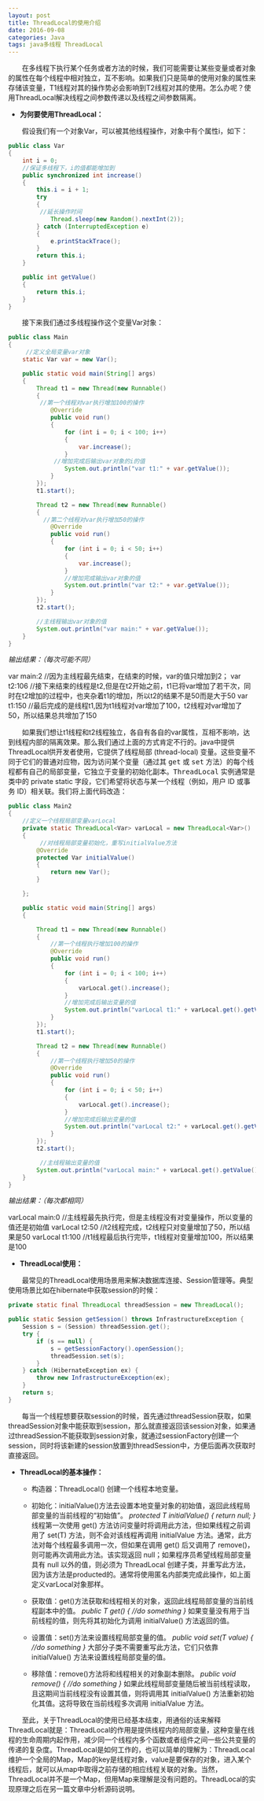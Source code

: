 ```yaml
---
layout: post
title: ThreadLocal的使用介绍
date: 2016-09-08
categories: Java
tags: java多线程 ThreadLocal
---
```

&ensp;&ensp;&ensp;&ensp;在多线程下执行某个任务或者方法的时候，我们可能需要让某些变量或者对象的属性在每个线程中相对独立，互不影响。如果我们只是简单的使用对象的属性来存储该变量，T1线程对其的操作势必会影响到T2线程对其的使用。怎么办呢？使用ThreadLocal解决线程之间参数传递以及线程之间参数隔离。

- **为何要使用ThreadLocal：**

&ensp;&ensp;&ensp;&ensp;假设我们有一个对象Var，可以被其他线程操作，对象中有个属性i，如下：

```java
public class Var
{
    int i = 0;
    //保证多线程下，i的值都能增加到
    public synchronized int increase()
    {
        this.i = i + 1;
        try
        {
	     //延长操作时间
            Thread.sleep(new Random().nextInt(2));
        } catch (InterruptedException e)
        {
            e.printStackTrace();
        }
        return this.i;
    }

    public int getValue()
    {
        return this.i;
    }
}
```

&ensp;&ensp;&ensp;&ensp;接下来我们通过多线程操作这个变量Var对象：

```java
public class Main
{
     //定义全局变量var对象
    static Var var = new Var();

    public static void main(String[] args)
    {
        Thread t1 = new Thread(new Runnable()
        {
	     //第一个线程对var执行增加100的操作
            @Override
            public void run()
            {
                for (int i = 0; i < 100; i++)
                {
                    var.increase();
                }
	         //增加完成后输出var对象的i的值
                System.out.println("var t1:" + var.getValue());
            }
        });
        t1.start();

        Thread t2 = new Thread(new Runnable()
        {
	      //第二个线程对var执行增加50的操作
            @Override
            public void run()
            {
                for (int i = 0; i < 50; i++)
                {
                    var.increase();
                }
                //增加完成输出var对象的值
                System.out.println("var t2:" + var.getValue());
            }
        });
        t2.start();

        //主线程输出var对象的值
        System.out.println("var main:" + var.getValue());
    }
}
```

*输出结果：（每次可能不同）*

var main:2 //因为主线程最先结束，在结束的时候，var的值只增加到2；
var t2:106 //接下来结束的线程是t2,但是在t2开始之前，t1已将var增加了若干次，同时在t2增加的过程中，也夹杂着t1的增加，所以t2的结果不是50而是大于50
var t1:150 //最后完成的是线程t1,因为t1线程对var增加了100，t2线程对var增加了50，所以结果总共增加了150

&ensp;&ensp;&ensp;&ensp;如果我们想让t1线程和t2线程独立，各自有各自的var属性，互相不影响，达到线程内部的隔离效果。那么我们通过上面的方式肯定不行的。java中提供ThreadLocal<T>供开发者使用，它提供了线程局部 (thread-local) 变量。这些变量不同于它们的普通对应物，因为访问某个变量（通过其 <tt>get</tt> 或 <tt>set</tt> 方法）的每个线程都有自己的局部变量，它独立于变量的初始化副本。<tt>ThreadLocal</tt> 实例通常是类中的 private static 字段，它们希望将状态与某一个线程（例如，用户 ID 或事务 ID）相关联。我们将上面代码改造：

```java
public class Main2
{
    //定义一个线程局部变量varLocal
    private static ThreadLocal<Var> varLocal = new ThreadLocal<Var>()
    {
         //对线程局部变量初始化，重写initialValue方法
        @Override
        protected Var initialValue()
        {
            return new Var();
        }

    };

    public static void main(String[] args)
    {

        Thread t1 = new Thread(new Runnable()
        {
            //第一个线程执行增加100的操作
            @Override
            public void run()
            {
                for (int i = 0; i < 100; i++)
                {
                    varLocal.get().increase();
                }
                //增加完成后输出变量的值
                System.out.println("varLocal t1:" + varLocal.get().getValue());
            }
        });
        t1.start();

        Thread t2 = new Thread(new Runnable()
        {
            //第一个线程执行增加50的操作
            @Override
            public void run()
            {
                for (int i = 0; i < 50; i++)
                {
                    varLocal.get().increase();
                }
                //增加完成后输出变量的值
                System.out.println("varLocal t2:" + varLocal.get().getValue());
            }
        });
        t2.start();

         //主线程输出变量的值
        System.out.println("varLocal main:" + varLocal.get().getValue());
    }
}
```

*输出结果：（每次都相同）*

varLocal main:0 //主线程最先执行完，但是主线程没有对变量操作，所以变量的值还是初始值
varLocal t2:50 //t2线程完成，t2线程只对变量增加了50，所以结果是50
varLocal t1:100 //t1线程最后执行完毕，t1线程对变量增加100，所以结果是100

- **ThreadLocal使用：**

&ensp;&ensp;&ensp;&ensp;最常见的ThreadLocal使用场景用来解决数据库连接、Session管理等。典型使用场景比如在hibernate中获取session的时候：

```java
private static final ThreadLocal threadSession = new ThreadLocal();

public static Session getSession() throws InfrastructureException {
    Session s = (Session) threadSession.get();
    try {
        if (s == null) {
            s = getSessionFactory().openSession();
            threadSession.set(s);
        }
    } catch (HibernateException ex) {
        throw new InfrastructureException(ex);
    }
    return s;
}
```

&ensp;&ensp;&ensp;&ensp;每当一个线程想要获取session的时候，首先通过threadSession获取，如果threadSession对象中能获取到session，那么就直接返回该session对象，如果通过threadSession不能获取到session对象，就通过sessionFactory创建一个session，同时将该新建的session放置到threadSession中，方便后面再次获取时直接返回。

- **ThreadLocal的基本操作：**

	- 构造器：ThreadLocal() 创建一个线程本地变量。
	- 初始化：initialValue()方法去设置本地变量对象的初始值，返回此线程局部变量的当前线程的“初始值”。
    *protected T initialValue() {
        return null;
    }* 线程第一次使用 get() 方法访问变量时将调用此方法，但如果线程之前调用了 set(T) 方法，则不会对该线程再调用 initialValue 方法。通常，此方法对每个线程最多调用一次，但如果在调用 get() 后又调用了 remove()，则可能再次调用此方法。该实现返回 null；如果程序员希望线程局部变量具有 null 以外的值，则必须为 ThreadLocal 创建子类，并重写此方法，因为该方法是producted的。通常将使用匿名内部类完成此操作，如上面定义varLocal对象那样。

	- 获取值：get()方法获取和线程相关的对象，返回此线程局部变量的当前线程副本中的值。
    *public T get() {
        //do something
    }* 如果变量没有用于当前线程的值，则先将其初始化为调用 initialValue() 方法返回的值。

	- 设置值：set()方法来设置线程局部变量的值。
    *public void set(T value) {
        //do something
    }* 大部分子类不需要重写此方法，它们只依靠 initialValue() 方法来设置线程局部变量的值。

	- 移除值：remove()方法将和线程相关的对象副本删除。
     *public void remove() {
         //do something
     }* 如果此线程局部变量随后被当前线程读取，且这期间当前线程没有设置其值，则将调用其 initialValue() 方法重新初始化其值。这将导致在当前线程多次调用 initialValue 方法。

&ensp;&ensp;&ensp;&ensp;至此，关于ThreadLocal的使用已经基本结束，用通俗的话来解释ThreadLocal就是：ThreadLocal的作用是提供线程内的局部变量，这种变量在线程的生命周期内起作用，减少同一个线程内多个函数或者组件之间一些公共变量的传递的复杂度。ThreadLocal是如何工作的，也可以简单的理解为：ThreadLocal维护一个全局的Map，Map的key是线程对象，value是要保存的对象，进入某个线程后，就可以从map中取得之前存储的相应线程关联的对象。当然，ThreadLocal并不是一个Map，但用Map来理解是没有问题的。ThreadLocal的实现原理之后在另一篇文章中分析源码说明。
